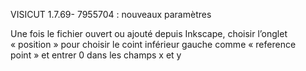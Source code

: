 VISICUT 1.7.69- 7955704 : nouveaux paramètres

Une fois le fichier ouvert ou ajouté depuis Inkscape, choisir l’onglet « position » pour choisir le coint inférieur gauche comme « reference point » et entrer 0 dans les champs x et y
